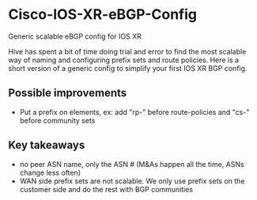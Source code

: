 # Cisco-IOS-XR-eBGP-Config
Generic scalable eBGP config for IOS XR 

Hive has spent a bit of time doing trial and error to find the most scalable way of naming and configuring prefix sets and route policies.
Here is a short version of a generic config to simplify your first IOS XR BGP config.


## Possible improvements
- Put a prefix on elements, ex: add "rp-" before route-policies and "cs-" before community sets

## Key takeaways
- no peer ASN name, only the ASN # (M&As happen all the time, ASNs change less often)
- WAN side prefix sets are not scalable. We only use prefix sets on the customer side and do the rest with BGP communities
